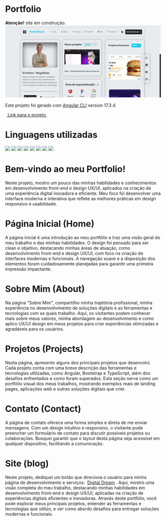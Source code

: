 # Portfolio  

**Atenção!** site em construção.  
![Descrição da Imagem](https://github.com/EriveltonMGit/portifolio/raw/main/src/assets/capa.png)

Este projeto foi gerado com [Angular CLI](https://github.com/angular/angular-cli) version 17.3.4.

&nbsp;<a href="https://portifolio-dv.netlify.app/">
Link para o projeto 
</a>&nbsp;

# Linguagens utilizadas   
 <div display="flex" >
<img width="27" higth="27"   src="https://cdn.jsdelivr.net/gh/devicons/devicon@latest/icons/javascript/javascript-original.svg" />
<img width="27" higth="27"  src="https://cdn.jsdelivr.net/gh/devicons/devicon@latest/icons/html5/html5-original.svg" />
<img width="27" higth="27" src="https://cdn.jsdelivr.net/gh/devicons/devicon@latest/icons/css3/css3-original.svg" />   
<img width="30" higth="30"  src="https://cdn.jsdelivr.net/gh/devicons/devicon@latest/icons/angularjs/angularjs-original.svg" />
<img width="30" higth="30" src="https://cdn.jsdelivr.net/gh/devicons/devicon@latest/icons/nodejs/nodejs-original-wordmark.svg" /> 
<img width="30" higth="30"  src="https://cdn.jsdelivr.net/gh/devicons/devicon@latest/icons/typescript/typescript-original.svg" />
<img width="30" higth="30" src="https://cdn.jsdelivr.net/gh/devicons/devicon@latest/icons/bootstrap/bootstrap-original.svg" />
<img  width="30" higth="30" src="https://cdn.jsdelivr.net/gh/devicons/devicon@latest/icons/yaml/yaml-original.svg" />


</div>   


# Bem-vindo ao meu Portfolio!  
Neste projeto, mostro um pouco das minhas habilidades e conhecimentos em desenvolvimento front-end e design UX/UI, aplicados na criação de uma experiência digital inovadora e eficiente. Meu foco foi desenvolver uma interface moderna e interativa que reflete as melhores práticas em design responsivo e usabilidade. 

# Página Inicial (Home)  
A página inicial é uma introdução ao meu portfólio e traz uma visão geral do meu trabalho e das minhas habilidades. O design foi pensado para ser clean e objetivo, destacando minhas áreas de atuação, como desenvolvimento front-end e design UX/UI, com foco na criação de interfaces modernas e funcionais. A navegação suave e a disposição dos elementos foram cuidadosamente planejadas para garantir uma primeira impressão impactante.

# Sobre Mim (About)  
Na página "Sobre Mim", compartilho minha trajetória profissional, minha experiência no desenvolvimento de soluções digitais e as ferramentas e tecnologias com as quais trabalho. Aqui, os visitantes podem conhecer mais sobre meus valores, minha abordagem ao desenvolvimento e como aplico UX/UI design em meus projetos para criar experiências otimizadas e agradáveis para os usuários.  
# Projetos (Projects)  
Nesta página, apresento alguns dos principais projetos que desenvolvi. Cada projeto conta com uma breve descrição das ferramentas e tecnologias utilizadas, como Angular, Bootstrap e TypeScript, além dos desafios enfrentados e como foram superados. Esta seção serve como um portfólio visual dos meus trabalhos, mostrando exemplos reais de landing pages, aplicações web e outras soluções digitais que criei.

# Contato (Contact)
A página de contato oferece uma forma simples e direta de me enviar mensagens. Com um design intuitivo e responsivo, o visitante pode preencher um formulário de contato para discutir possíveis projetos ou colaborações. Busquei garantir que o layout desta página seja acessível em qualquer dispositivo, facilitando a comunicação.

# Site (blog)  
Neste projeto, dediquei um botão que direciona o usuário para minha página de desenvolvimento e serviços:
 <a href="https://web-desing-page.netlify.app/">Digital Dream</a> . Aqui, mostro uma visão completa do meu trabalho, destacando minhas habilidades em desenvolvimento front-end e design UX/UI, aplicadas na criação de experiências digitais eficientes e inovadoras. Através deste portfólio, você pode explorar meus principais projetos, entender as ferramentas e tecnologias que utilizo, e ver como abordo desafios para entregar soluções modernas e funcionais.








